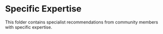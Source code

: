 # Specific Expertise

This folder contains specialist recommendations from community members with specific expertise. 
